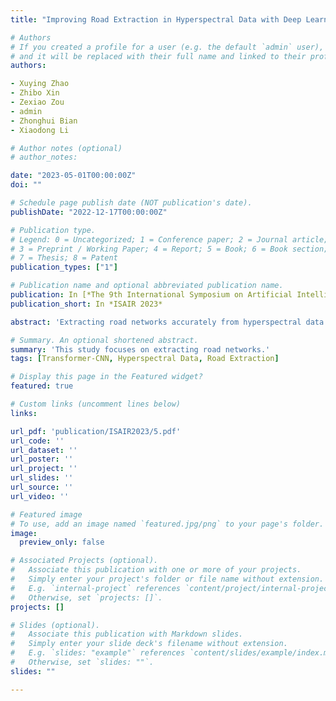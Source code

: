 ```yaml
---
title: "Improving Road Extraction in Hyperspectral Data with Deep Learning Models"

# Authors
# If you created a profile for a user (e.g. the default `admin` user), write the username (folder name) here 
# and it will be replaced with their full name and linked to their profile.
authors:

- Xuying Zhao
- Zhibo Xin
- Zexiao Zou
- admin
- Zhonghui Bian
- Xiaodong Li

# Author notes (optional)
# author_notes:

date: "2023-05-01T00:00:00Z"
doi: ""

# Schedule page publish date (NOT publication's date).
publishDate: "2022-12-17T00:00:00Z"

# Publication type.
# Legend: 0 = Uncategorized; 1 = Conference paper; 2 = Journal article;
# 3 = Preprint / Working Paper; 4 = Report; 5 = Book; 6 = Book section;
# 7 = Thesis; 8 = Patent
publication_types: ["1"]

# Publication name and optional abbreviated publication name.
publication: In [*The 9th International Symposium on Artificial Intelligence and Robotics (ISAIR), Beijing, 21-23 October, 2023.*]
publication_short: In *ISAIR 2023*

abstract: 'Extracting road networks accurately from hyperspectral data using traditional CNN models is challenging due to occlusion, changing lighting conditions, and spectral ambiguity. This study proposes a new model that combines the strengths of the U-net and Transformer architectures to capture both local and long-range features for improved road extraction accuracy and efficiency. The proposed model was evaluated on the AeroRIT hyper-spectral dataset using performance metrics such as OA, MPCA, and MIOU, and compared with traditional CNN models such as U-net. The results show that the proposed model outperforms traditional models, demonstrating its potential for optimization and application in road extraction from hyperspec-tral data. The significance of this research lies in its potential to promote the development of the hyperspectral data analysis field, improve the accuracy of road extraction, and enable practical applications in various fields such as urban planning, traffic management, and environmental monitoring. Further research can optimize the proposed model or combine it with other methods to enhance its accuracy and efficiency for more effective road network ex-traction from hyperspectral data.'

# Summary. An optional shortened abstract.
summary: 'This study focuses on extracting road networks.'
tags: [Transformer-CNN, Hyperspectral Data, Road Extraction]

# Display this page in the Featured widget?
featured: true

# Custom links (uncomment lines below)
links:

url_pdf: 'publication/ISAIR2023/5.pdf'
url_code: ''
url_dataset: ''
url_poster: ''
url_project: ''
url_slides: ''
url_source: ''
url_video: ''

# Featured image
# To use, add an image named `featured.jpg/png` to your page's folder. 
image:
  preview_only: false

# Associated Projects (optional).
#   Associate this publication with one or more of your projects.
#   Simply enter your project's folder or file name without extension.
#   E.g. `internal-project` references `content/project/internal-project/index.md`.
#   Otherwise, set `projects: []`.
projects: []

# Slides (optional).
#   Associate this publication with Markdown slides.
#   Simply enter your slide deck's filename without extension.
#   E.g. `slides: "example"` references `content/slides/example/index.md`.
#   Otherwise, set `slides: ""`.
slides: ""

---
```


